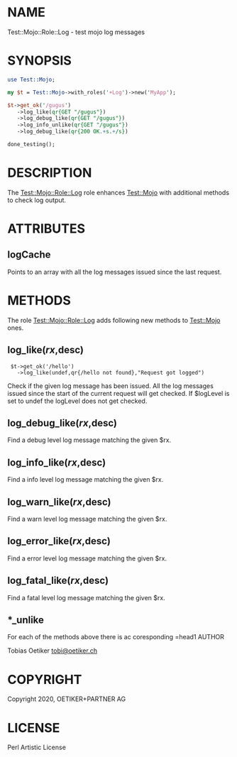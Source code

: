 # NAME

Test::Mojo::Role::Log - test mojo log messages

# SYNOPSIS

```perl
use Test::Mojo;

my $t = Test::Mojo->with_roles('+Log')->new('MyApp');

$t->get_ok('/gugus')
   ->log_like(qr{GET "/gugus"})
   ->log_debug_like(qr{GET "/gugus"})
   ->log_info_unlike(qr{GET "/gugus"})
   ->log_debug_like(qr{200 OK.+s.+/s})

done_testing();

```

# DESCRIPTION

The [Test::Mojo::Role::Log](https://metacpan.org/pod/Test%3A%3AMojo%3A%3ARole%3A%3ALog) role enhances [Test::Mojo](https://metacpan.org/pod/Test%3A%3AMojo) with additional methods to check log output.

# ATTRIBUTES

## logCache

Points to an array with all the log messages issued since the last request.

# METHODS

The role [Test::Mojo::Role::Log](https://metacpan.org/pod/Test%3A%3AMojo%3A%3ARole%3A%3ALog) adds following new methods to [Test::Mojo](https://metacpan.org/pod/Test%3A%3AMojo) ones.

## log\_like($rx,$desc)

```
 $t->get_ok('/hello')
   ->log_like(undef,qr{/hello not found},"Request got logged")

```

Check if the given log message has been issued. All the log messages issued since the start of the current request will get checked.
If $logLevel is set to undef the logLevel does not get checked.

## log\_debug\_like($rx,$desc)

Find a debug level log message matching the given $rx.

## log\_info\_like($rx,$desc)

Find a info level log message matching the given $rx.

## log\_warn\_like($rx,$desc)

Find a warn level log message matching the given $rx.

## log\_error\_like($rx,$desc)

Find a error level log message matching the given $rx.

## log\_fatal\_like($rx,$desc)

Find a fatal level log message matching the given $rx.

## \*\_unlike

For each of the methods above there is ac coresponding
&#x3d;head1 AUTHOR

Tobias Oetiker <tobi@oetiker.ch>

# COPYRIGHT

Copyright 2020, OETIKER+PARTNER AG

# LICENSE

Perl Artistic License
